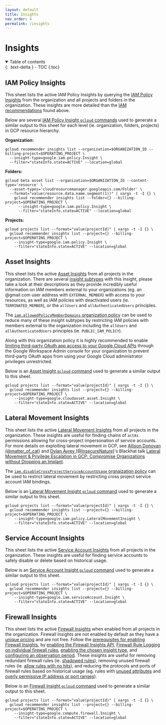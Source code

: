 ```yaml
---
layout: default
title: Insights
nav_order: 4
permalink: /insights
---
```


# Insights
<details open markdown="block">
  <summary>
    Table of contents
  </summary>
  {: .text-delta }
- TOC
{:toc}
</details>

## IAM Policy Insights

This sheet lists the active IAM Policy Insights by querying the [IAM Policy Insights](https://cloud.google.com/iam/docs/manage-policy-insights)
from the organization and all projects and folders in the organization.
These insights are more detailed than the [IAM recommendations](#iam-recommendations) found above.

Below are several [IAM Policy Insight `gcloud` commands](https://cloud.google.com/iam/docs/manage-policy-insights#list-policy-insights)
used to generate a similar output to this sheet for each level (ie. organization, folders, projects) in
GCP resource hierarchy.

**Organization:**
```
gcloud recommender insights list --organization=$ORGANIZATION_ID --billing-project=$OPERATING_PROJECT \
  --insight-type=google.iam.policy.Insight \
  --filter="stateInfo.state=ACTIVE" --location=global
```
**Folders:**
```
gcloud beta asset list --organization=$ORGANIZATION_ID --content-type='resource' \
  --asset-types='cloudresourcemanager.googleapis.com/Folder' \
  --format="value(resource.data.name.segment(1))" | xargs -t -I {} \
    gcloud recommender insights list --folder={} --billing-project=$OPERATING_PROJECT \
      --insight-type=google.iam.policy.Insight \
      --filter="stateInfo.state=ACTIVE" --location=global
```
**Projects:**
```
gcloud projects list --format="value(projectId)" | xargs -t -I {} \
  gcloud recommender insights list --project={} --billing-project=$OPERATING_PROJECT \
    --insight-type=google.iam.policy.Insight \
    --filter="stateInfo.state=ACTIVE" --location=global
```

## Asset Insights

This sheet lists the active [Asset Insights](https://cloud.google.com/asset-inventory/docs/using-asset-insights)
from all projects in the organization. There are several
[insight subtypes](https://cloud.google.com/asset-inventory/docs/using-asset-insights#insight_subtypes) with this
insight, please take a look at their descriptions as they provide incredibly useful information on IAM members external
to your organizations (eg. an @gmail.com user address with `EXTERNAL_MEMBER`) with access to your resources, as well as
IAM policies with deactivated users (ie. `TERMINATED_MEMBER`), or the `allUsers` and `allAuthenticatedUsers` principles.

The [`iam.allowedPolicyMemberDomains` organization policy](https://cloud.google.com/resource-manager/docs/organization-policy/restricting-domains)
can be used to reduce many of these insight subtypes by restricting IAM policies with members external to the organization including
the `allUsers` and `allAuthenticatedUsers` principles (ie. `PUBLIC_IAM_POLICY`).

Along with this organization policy it is highly recommended to enable [limiting third-party OAuth app access to your Google Cloud APIs](https://support.google.com/a/answer/7281227)
through the Google Workspace Admin console for your organization to prevent third-party OAuth apps from using your Google Cloud
administrator privileges unrestricted.

Below is an [Asset Insight `gcloud` command](https://cloud.google.com/asset-inventory/docs/using-asset-insights#requesting_project_insights)
used to generate a similar output to this sheet.
```
gcloud projects list --format="value(projectId)" | xargs -t -I {} \
  gcloud recommender insights list --project={} --billing-project=$OPERATING_PROJECT \
    --insight-type=google.cloudasset.asset.Insight \
    --filter="stateInfo.state=ACTIVE" --location=global
```

## Lateral Movement Insights

This sheet lists the active [Lateral Movement Insights](https://cloud.google.com/iam/docs/manage-lateral-movement-insights)
from all projects in the organization. These insights are useful for finding chains of `actAs` permissions
allowing for cross-project impersonation of service accounts. For more details on exploiting lateral movement in
GCP, see [Allison Donovan (@matter_of_cat)](https://twitter.com/matter_of_cat) and [Dylan Ayrey (@InsecureNature)](https://twitter.com/InsecureNature)'s Blackhat talk [Lateral Movement & Privilege Escalation in GCP; Compromise Organizations without Dropping an Implant](https://www.youtube.com/watch?v=kyqeBGNSEIc).

The [`iam.disableCrossProjectServiceAccountUsage` orgnaization policy](https://cloud.google.com/resource-manager/docs/organization-policy/restricting-service-accounts#disable_cross_project_service_accounts)
can be used to restrict lateral movement by restricting cross project service account IAM bindings.

Below is an [Lateral Movement Insight `gcloud` command](https://cloud.google.com/iam/docs/manage-lateral-movement-insights#list-lateral-movement-insights)
used to generate a similar output to this sheet.
```
gcloud projects list --format="value(projectId)" | xargs -t -I {} \
  gcloud recommender insights list --project={} --billing-project=$OPERATING_PROJECT \
    --insight-type=google.iam.policy.LateralMovementInsight \
    --filter="stateInfo.state=ACTIVE" --location=global
```

## Service Account Insights

This sheet lists the active [Service Account Insights](https://cloud.google.com/iam/docs/manage-service-account-insights)
from all projects in the organization. These insights are useful for finding service accounts to safely disable or
delete based on historical usage.

Below is an [Service Account Insight `gcloud` command](https://cloud.google.com/iam/docs/manage-service-account-insights#list-service-account-insights)
used to generate a similar output to this sheet.
```
gcloud projects list --format="value(projectId)" | xargs -t -I {} \
  gcloud recommender insights list --project={} --billing-project=$OPERATING_PROJECT \
    --insight-type=google.iam.serviceAccount.Insight \
    --filter="stateInfo.state=ACTIVE" --location=global
```

## Firewall Insights

This sheet lists the active [Firewall Insights](https://cloud.google.com/network-intelligence-center/docs/firewall-insights/concepts/overview)
when enabled from all projects in the organization. Firewall Insights are not enabled by default as they have a
[unique pricing](https://cloud.google.com/network-intelligence-center/pricing#firewall-insights-pricing-details) and are not free.
Follow the [prerequisites for enabling Firewall Insights](https://cloud.google.com/network-intelligence-center/docs/firewall-insights/how-to/using-firewall-insights#before-you-begin),
by [enabling the Firewall Insights API](https://cloud.google.com/network-intelligence-center/docs/firewall-insights/how-to/using-firewall-insights#enabling-api),
[Firewall Rule Logging on individual firewall rules](https://cloud.google.com/network-intelligence-center/docs/firewall-insights/how-to/using-firewall-insights#enabling-fw-rules-logging),
[enabling the chosen insight type](https://cloud.google.com/network-intelligence-center/docs/firewall-insights/how-to/using-firewall-insights#enabling-insights),
and [configuring an observation period](https://cloud.google.com/network-intelligence-center/docs/firewall-insights/how-to/using-firewall-insights#observation-period).
These insights are useful for removing redundant firewall rules (ie. [shadowed rules](https://cloud.google.com/network-intelligence-center/docs/firewall-insights/concepts/overview#shadowed-firewall-rules)),
removing unused firewall rules (ie. [allow rules with no hits](https://cloud.google.com/network-intelligence-center/docs/firewall-insights/concepts/overview#no-hits)),
and reducing the protocols and ports of firewall rules based on historical usage (eg. rules with [unused attributes](https://cloud.google.com/network-intelligence-center/docs/firewall-insights/concepts/overview#unused-attributes)
and [overly permissive IP address or port ranges](https://cloud.google.com/network-intelligence-center/docs/firewall-insights/concepts/overview#ranges)).

Below is an [Firewall Insight `gcloud` command](https://cloud.google.com/network-intelligence-center/docs/firewall-insights/how-to/using-firewall-insights#working_with_insights_using_gcloud_commands_or_the_api)
used to generate a similar output to this sheet.
```
gcloud projects list --format="value(projectId)" | xargs -t -I {} \
  gcloud recommender insights list --project={} --billing-project=$OPERATING_PROJECT \
    --insight-type=google.compute.firewall.Insight \
    --filter="stateInfo.state=ACTIVE" --location=global
```
